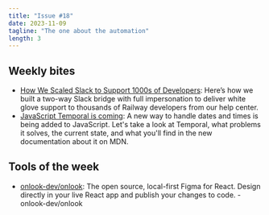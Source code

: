 ```yaml
---
title: "Issue #18"
date: 2023-11-09
tagline: "The one about the automation"
length: 3
---
```


## Weekly bites

* [How We Scaled Slack to Support 1000s of Developers](https://zbr.fyi/Bafe7hw): Here’s how we built a two-way Slack bridge with full impersonation to deliver white glove support to thousands of Railway developers from our help center.
* [JavaScript Temporal is coming](https://zbr.fyi/WkDRttH): A new way to handle dates and times is being added to JavaScript. Let's take a look at Temporal, what problems it solves, the current state, and what you'll find in the new documentation about it on MDN.

## Tools of the week

* [onlook-dev/onlook](https://zbr.fyi/JYXqJ70): The open source, local-first Figma for React. Design directly in your live React app and publish your changes to code. - onlook-dev/onlook
